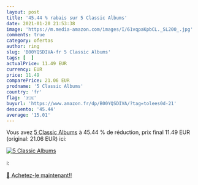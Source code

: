 ```yaml
---
layout: post
title: '45.44 % rabais sur 5 Classic Albums'
date: 2021-01-20 21:53:38
image: 'https://m.media-amazon.com/images/I/61vqpaKpbCL._SL200_.jpg'
comments: true
category: ofertas
author: ring
slug: 'B00YQSDIVA-fr 5 Classic Albums'
tags: [  ]
actualPrice: 11.49 EUR
currency: EUR
price: 11.49
comparePrice: 21.06 EUR
prodname: '5 Classic Albums'
country: 'fr'
flag: '🇫🇷'
buyurl: 'https://www.amazon.fr/dp/B00YQSDIVA/?tag=tolees0d-21'
descuento: '45.44'
average: '15.01'
---
```


Vous avez [5 Classic Albums](https://www.amazon.fr/dp/B00YQSDIVA/?tag=tolees0d-21)  à  45.44 % de réduction, prix final  11.49 EUR (original: 21.06 EUR) ici:

[![5 Classic Albums](https://m.media-amazon.com/images/I/61vqpaKpbCL._SL200_.jpg)](https://www.amazon.fr/dp/B00YQSDIVA/?tag=tolees0d-21)

ℹ️:


[🛒 Achetez-le maintenant!!](https://www.amazon.fr/dp/B00YQSDIVA/?tag=tolees0d-21)
